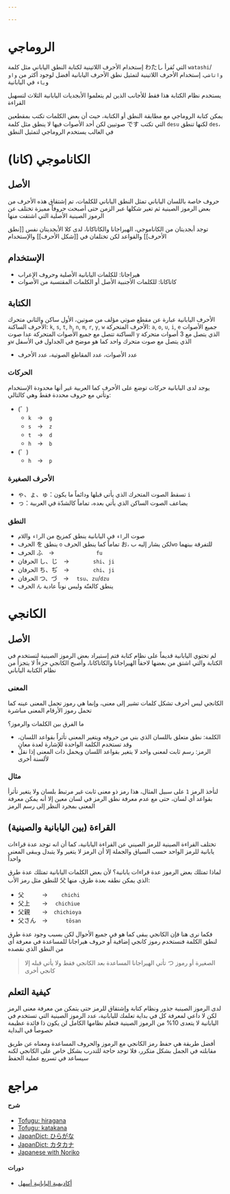 ```yaml
---

---
```

# الروماجي
إستخدام الأحرف اللاتينية لكتابة النطق الياباني مثل كلمة わたし التي تُقرأ `watashi`/`واتاشي`، إستخدام الأحرف اللاتينية لتمثيل نطق الأحرف اليابانية أفضل لوجود أكثر من `واو` و`ياء` في اليابانية

يستخدم نظام الكتابة هذا فقط للأجانب الذين لم يتعلموا الأبجديات اليابانية الثلاث لتسهيل القراءة

يمكن كتابة الروماجي مع مطابقة النطق أو الكتابة، حيث أن بعض الكلمات تكتب بمقطعين صوتيين لكن أحد الأصوات فيها لا ينطق مثل كلمة です التي تكتب `desu` لكنها تنطق `des`، في الغالب يستخدم الروماجي لتمثيل النطق
# الكاناموجي (كانا)
## الأصل
حروف خاصة باللسان الياباني تمثل النطق الياباني للكلمات، تم إشتقاق هذه الأحرف من بعض الرموز الصينية ثم تغير شكلها عبر الزمن حتى أصبحت حروفاً مميزة تختلف عن الرموز الصينية الأصلية التي اشتقت منها

توجد أبجديتان من الكاناموجي، الهيراجانا والكاتاكانا، لدى كلا الأبجديتان نفس [[نطق الأحرف]] والقواعد لكن تختلفان في [[شكل الأحرف]] والإستخدام
## الإستخدام
- هيراجانا: للكلمات اليابانية الأصلية وحروف الإعراب
- كاتاكانا: للكلمات الأجنبية الأصل أو الكلمات المقتسبة من الأصوات
## الكتابة
الأحرف اليابانية عبارة عن مقطع صوتي مؤلف من صوتين، الأول ساكن والثاني متحرك
الأحرف الساكنة: `k`, `s`, `t`, `h`, `n`, `m`, `r`, `y`, `w`
الأحرف المتحركة: `a`, `o`, `u`, `i`, `e`
جميع الأصوات الساكنة تتصل مع جميع الأصوات المتحركة عدا صوت `y` الذي يتصل مع 3 أصوات متحركة و`w` الذي يتصل مع صوت متحرك واحد كما هو موضح في الجداول في الأسفل
- عدد الأصوات، عدد المقاطع الصوتية، عدد الأحرف
### الحركات
يوجد لدى اليابانية حركات توضع على الأحرف كما العربية غير أنها محدودة الإستخدام وتأتي مع حروف محددة فقط وهي كالتالي:
- (゛)
	- `k`　→　`g`
	- `s`　→　`z`
	- `t`　→　`d`
	- `h`　→　`b`
- (゜)
  - `h`　→　`p`
### الأحرف الصغيرة
- ゃ、ょ、ゅ：تسقط الصوت المتحرك الذي يأتي قبلها ودائماً ما يكون `i`
- っ：يضاعف الصوت الساكن الذي يأتي بعده، تماماً كالشدّة في العربية
### النطق
- صوت ال`راء` في اليابانية ينطق كمزيج من ال`راء` وال`لام`
- الحرف を ينطق `o` تماماً كما ينطق الحرف お، لكن يشار إليه ب`wo` للتفرقة بينهما
- الحرف  ふ　→　　　　　　　`fu`
- الحرفان し、じ　→　　　　`shi`、`ji`
- الحرفان ち、ぢ　→　　　　`chi`、`ji`
- الحرفان つ、づ　→  　`tsu`、`zu`/`dzu`
- الحرف `ん` ينطق كالغنّة وليس نوناً عادية
# الكانجي
## الأصل
لم تحتوي اليابانية قديماً على نظام كتابة فتم إستيراد بعض الرموز الصينية لتستخدم في الكتابة والتي اشتق من بعضها لاحقاً الهيراجانا والكاتاكانا، وأصبح الكانجي جزءاً لا يتجزأ من نظام الكتابة الياباني
### المعنى
الكانجي ليس أحرف تشكل كلمات تشير إلى معنى، وإنما هي رموز تحمل المعنى عينه كما تحمل رموز الأرقام المعنى مباشرة

ما الفرق بين الكلمات والرموز؟
- الكلمة: نطق متعلق باللسان الذي بني من حروفه ويتغير المعنى تأثراً بقواعد اللسان، وقد تستخدم الكلمة الواحدة للإشارة لعدة معانٍ
- الرمز: رسم ثابت لمعنى واحد لا يتغير بقواعد اللسان ويحمل ذات المعنى إذا نقل لألسنة أخرى
### مثال
لنأخذ الرمز `1` على سبيل المثال، هذا رمز ذو معنى ثابت غير مرتبط بلسان ولا يتغير تأثرأ بقواعد أي لسان، حتى مع عدم معرفة نطق الرمز في لسان معين إلا أنه يمكن معرفة المعنى بمجرد النظر إلى رسم الرمز
## القراءة (بين اليابانية والصينية)
تختلف القراءة الصينية للرمز الصيني عن القراءة اليابانية، كما أن انه توجد عدة قراءات يابانية للرمز الواحد حسب السياق والجملة إلا أن الرمز لا يتغير ولا يتبدل ويبقى المعنى واحداً

لماذا تمتلك بعض الرموز عدة قراءات يابانية؟ لأن بعض الكلمات اليابانية تمتلك عدة طرق للنطق مثل رمز الأب 父 الذي يمكن نطقه بعدة طرق، منها:
- 父　　　→　  　`chichi`
- 父上　　→　  `chichiue`
- 父親　　→　`chichioya`
- 父さん　→　　　`tōsan`

فكما نرى هنا فإن الكانجي يبقى كما هو في جميع الأحوال لكن بسبب وجود عدة طرق لنطق الكلمة فنستخدم رموز كانجي إضافية أو حروف هيراجانا للمساعدة في معرفة أي من النطق الذي نقصده

> تأتي الهيراجانا المساعدة بعد الكانجي فقط ولا يأتي قبله إلا つ الصغيرة أو رموز كانجي أخرى
## كيفية التعلم
لدى الرموز الصينية جذور ونظام كتابة وإشتقاق للرمز حتى يتمكن من معرفة معنى الرمز لكن لا داعي لمعرفة كل في بداية تعلمك لليابانية، عدد الرموز الصينية التي تستخدم في اليابانية لا يتعدى 10% من الرموز الصينية فتعلم نظامها الكامل لن يكون ذا فائدة عظيمة خصوصاً في البداية

أفضل طريقة هي حفظ رمز الكانجي مع الرموز والحروف المساعدة ومعناه عن طريق مقابلته في الجمل بشكل متكرر، فلا توجد حاجة للتدرب بشكل خاص على الكانجي لكنه سيساعد في تسريع عملية الحفظ
# مراجع
#### شرح
- [Tofugu: hiragana](https://tofugu.com/japanese/learn-hiragana)
- [Tofugu: katakana](https://tofugu.com/japanese/learn-katakana)
- [JapanDict: ひらがな](https://japandict.com/%E3%81%B2%E3%82%89%E3%81%8C%E3%81%AA)
- [JapanDict: カタカナ](https://japandict.com/%E3%82%AB%E3%82%BF%E3%82%AB%E3%83%8A)
- [Japanese with Noriko](https://japanesewithnoriko.com/season-1-transcription/227-how-to-learn-kanji)
#### دورات
- [أكاديمية اليابانية أسهل](https://academy-jp.com/courses/reading)